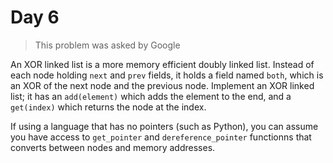 # Day 6

> This problem was asked by Google

An XOR linked list is a more memory efficient doubly linked list.
Instead of each node holding `next` and `prev` fields, it holds a field named `both`,
which is an XOR of the next node and the previous node.
Implement an XOR linked list; it has an `add(element)` which adds the element to the end,
and a `get(index)` which returns the node at the index.

If using a language that has no pointers (such as Python),
you can assume you have access to `get_pointer` and `dereference_pointer`
functionns that converts between nodes and memory addresses.
